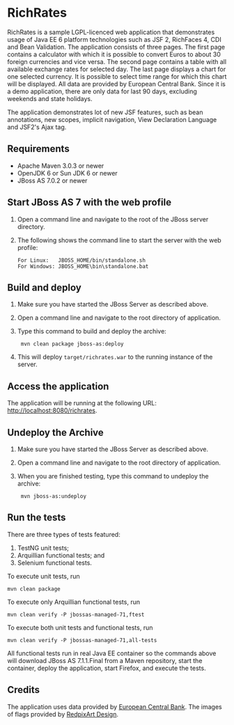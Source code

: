 # RichRates

RichRates is a sample LGPL-licenced web application that demonstrates usage of Java EE 6 platform technologies
such as JSF 2, RichFaces 4, CDI and Bean Validation. The application consists of three pages. The first page contains a calculator with which it 
is possible to convert Euros to about 30 foreign currencies and vice versa. The second page contains a table 
with all available exchange rates for selected day. The last page displays a chart for one selected currency. 
It is possible to select time range for which this chart will be displayed. All data are provided by European 
Central Bank. Since it is a demo application, there are only data for last 90 days, excluding weekends and 
state holidays.

The application demonstrates lot of new JSF features, such as bean annotations, new scopes, implicit
navigation, View Declaration Language and JSF2's Ajax tag.

## Requirements

* Apache Maven 3.0.3 or newer
* OpenJDK 6 or Sun JDK 6 or newer
* JBoss AS 7.0.2 or newer

## Start JBoss AS 7 with the web profile

1. Open a command line and navigate to the root of the JBoss server directory.
2. The following shows the command line to start the server with the web profile:

       For Linux:   JBOSS_HOME/bin/standalone.sh
       For Windows: JBOSS_HOME\bin\standalone.bat

## Build and deploy

1. Make sure you have started the JBoss Server as described above.
2. Open a command line and navigate to the root directory of application.
3. Type this command to build and deploy the archive:

        mvn clean package jboss-as:deploy

4. This will deploy `target/richrates.war` to the running instance of the server.

## Access the application 

The application will be running at the following URL: [http://localhost:8080/richrates](http://localhost:8080/richrates).

## Undeploy the Archive

1. Make sure you have started the JBoss Server as described above.
2. Open a command line and navigate to the root directory of application.
3. When you are finished testing, type this command to undeploy the archive:

        mvn jboss-as:undeploy

## Run the tests

There are three types of tests featured:

1. TestNG unit tests;
2. Arquillian functional tests; and
3. Selenium functional tests.

To execute unit tests, run 

    mvn clean package

To execute only Arquillian functional tests, run 

    mvn clean verify -P jbossas-managed-71,ftest

To execute both unit tests and functional tests, run

    mvn clean verify -P jbossas-managed-71,all-tests

All functional tests run in real Java EE container so the commands above will download JBoss AS 7.1.1.Final from a Maven repository, start the container, deploy the application, start Firefox, and execute the tests.

## Credits

The application uses data provided by [European Central Bank](http://www.ecb.europa.eu).
The images of flags provided by [RedpixArt Design](http://flags.redpixart.com).

